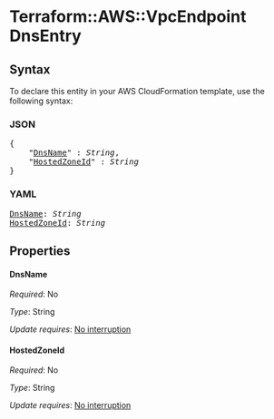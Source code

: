 # Terraform::AWS::VpcEndpoint DnsEntry

## Syntax

To declare this entity in your AWS CloudFormation template, use the following syntax:

### JSON

<pre>
{
    "<a href="#dnsname" title="DnsName">DnsName</a>" : <i>String</i>,
    "<a href="#hostedzoneid" title="HostedZoneId">HostedZoneId</a>" : <i>String</i>
}
</pre>

### YAML

<pre>
<a href="#dnsname" title="DnsName">DnsName</a>: <i>String</i>
<a href="#hostedzoneid" title="HostedZoneId">HostedZoneId</a>: <i>String</i>
</pre>

## Properties

#### DnsName

_Required_: No

_Type_: String

_Update requires_: [No interruption](https://docs.aws.amazon.com/AWSCloudFormation/latest/UserGuide/using-cfn-updating-stacks-update-behaviors.html#update-no-interrupt)

#### HostedZoneId

_Required_: No

_Type_: String

_Update requires_: [No interruption](https://docs.aws.amazon.com/AWSCloudFormation/latest/UserGuide/using-cfn-updating-stacks-update-behaviors.html#update-no-interrupt)

